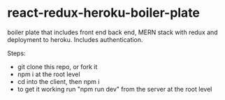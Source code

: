 # react-redux-heroku-boiler-plate

boiler plate that includes front end back end, MERN stack with redux and deployment to heroku. Includes authentication.

Steps:

- git clone this repo, or fork it
- npm i at the root level
- cd into the client, then npm i
- to get it working run "npm run dev" from the server at the root level
